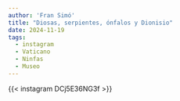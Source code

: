 ```yaml
---
author: 'Fran Simó'
title: "Diosas, serpientes, ónfalos y Dionisio"
date: 2024-11-19
tags:
  - instagram
  - Vaticano
  - Ninfas
  - Museo
---
```


{{< instagram DCj5E36NG3f >}}

